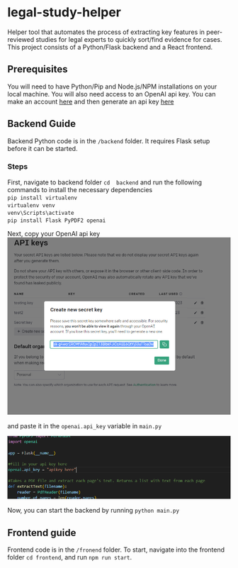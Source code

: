 # legal-study-helper
Helper tool that automates the process of extracting key features in peer-reviewed studies for legal experts to quickly sort/find evidence for cases. This project consists of a Python/Flask backend and a React frontend.

## Prerequisites
You will need to have Python/Pip and Node.js/NPM installations on your local machine. You will also need access to an OpenAI api key. You can make an account <a href="https://auth0.openai.com/u/signup/identifier?state=hKFo2SBJWWhmaEhmakRTNGpNalpVbWpLTVZSUEFoUWh4RWM0ZqFur3VuaXZlcnNhbC1sb2dpbqN0aWTZIHE0djdHeThQd0k5aDBuWkRSLXQyZUxxU1hKVVg5Z2hFo2NpZNkgRFJpdnNubTJNdTQyVDNLT3BxZHR3QjNOWXZpSFl6d0Q">here</a> and then generate an api key <a href="https://platform.openai.com/account/api-keys">here</a>

## Backend Guide
Backend Python code is in the ```/backend``` folder. It requires Flask setup before it can be started.
### Steps
First, navigate to backend folder ```cd  backend``` and run the following commands to install the necessary dependencies <br/>```pip install virtualenv```<br/> ```virtualenv venv``` <br/> ```venv\Scripts\activate```  <br/>```pip install Flask PyPDF2 openai```<br/>

Next, copy your OpenAI api key ![Capture](Capture.PNG)

and paste it in the ```openai.api_key``` variable in ```main.py``` 

![Capture2](Capture2.PNG)

Now, you can start the backend by running ```python main.py```

## Frontend guide 
Frontend code is in the ```/fronend``` folder. To start, navigate into the frontend folder ```cd frontend```, and run ```npm run start```. 
